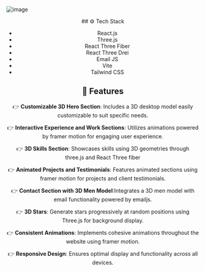 ![image](https://github.com/user-attachments/assets/6047f89e-a544-4e89-aa80-f52125852081)
<div align="center">
## <a name="tech-stack">⚙️ Tech Stack</a>

- React.js
- Three.js
- React Three Fiber
- React Three Drei
- Email JS
- Vite
- Tailwind CSS

## <a name="features">🔋 Features</a>

👉 **Customizable 3D Hero Section**: Includes a 3D desktop model easily customizable to suit specific needs.

👉 **Interactive Experience and Work Sections**: Utilizes animations powered by framer motion for engaging user experience.

👉 **3D Skills Section**: Showcases skills using 3D geometries through three.js and React Three fiber

👉 **Animated Projects and Testimonials**: Features animated sections using framer motion for projects and client testimonials.

👉 **Contact Section with 3D Men Model**:Integrates a 3D men model with email functionality powered by emailjs.

👉 **3D Stars**: Generate stars progressively at random positions using Three.js for background display.

👉 **Consistent Animations**: Implements cohesive animations throughout the website using framer motion.

👉 **Responsive Design**: Ensures optimal display and functionality across all devices.

#
